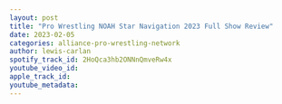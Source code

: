 ```yaml
---
layout: post
title: "Pro Wrestling NOAH Star Navigation 2023 Full Show Review"
date: 2023-02-05
categories: alliance-pro-wrestling-network
author: lewis-carlan
spotify_track_id: 2HoQca3hb2ONNnQmveRw4x
youtube_video_id: 
apple_track_id: 
youtube_metadata: 
---
```

